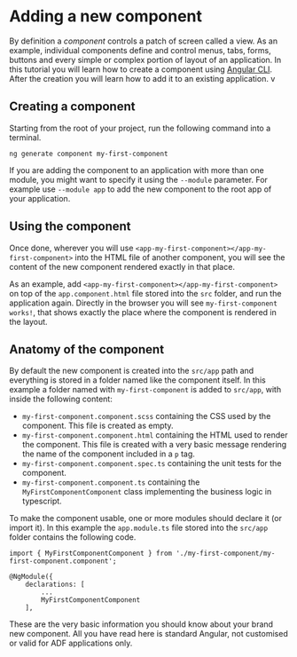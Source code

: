 # Adding a new component

By definition a *component* controls a patch of screen called a view. As an example, individual components define and control menus, tabs, forms, buttons and every simple or complex portion of layout of an application. In this tutorial you will learn how to create a component using [Angular CLI](https://cli.angular.io/). After the creation you will learn how to add it to an existing application.
v
## Creating a component
Starting from the root of your project, run the following command into a terminal.

    ng generate component my-first-component

If you are adding the component to an application with more than one module, you might want to specify it using the `--module` parameter. For example use `--module app` to add the new component to the root app of your application.

## Using the component
Once done, wherever you will use `<app-my-first-component></app-my-first-component>` into the HTML file of another component, you will see the content of the new component rendered exactly in that place.

As an example, add `<app-my-first-component></app-my-first-component>` on top of the `app.component.html` file stored into the `src` folder, and run the application again. Directly in the browser you will see `my-first-component works!`, that shows exactly the place where the component is rendered in the layout.

## Anatomy of the component
By default the new component is created into the `src/app` path and everything is stored in a folder named like the component itself. In this example a folder named with `my-first-component` is added to `src/app`, with inside the following content:

 - `my-first-component.component.scss` containing the CSS used by the component. This file is created as empty.
 - `my-first-component.component.html` containing the HTML used to render the component. This file is created with a very basic message rendering the name of the component included in a `p` tag.
 - `my-first-component.component.spec.ts` containing the unit tests for the component.
 - `my-first-component.component.ts` containing the `MyFirstComponentComponent` class implementing the business logic in typescript.

To make the component usable, one or more modules should declare it (or import it). In this example the `app.module.ts` file stored into the `src/app` folder contains the following code.

    import { MyFirstComponentComponent } from './my-first-component/my-first-component.component';

    @NgModule({
        declarations: [
	        ...
            MyFirstComponentComponent
        ],

These are the very basic information you should know about your brand new component. All you have read here is standard Angular, not customised or valid for ADF applications only.
